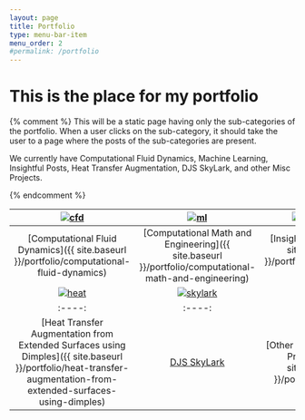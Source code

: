 ```yaml
---
layout: page
title: Portfolio
type: menu-bar-item
menu_order: 2
#permalink: /portfolio
---
```

# This is the place for my portfolio
{% comment %}
This will be a static page having only the sub-categories of the portfolio. When a user clicks on the sub-category, it should take the user to a page where the posts of the sub-categories are present.

We currently have Computational Fluid Dynamics, Machine Learning, Insightful Posts, Heat Transfer Augmentation, DJS SkyLark, and other Misc Projects.

{% endcomment %}

|<a href="{{ site.baseurl }}/portfolio/computational-fluid-dynamics" target="_blank"> <img src="{{ site.baseurl }}/assets/img/cfd-main.jpg" alt="cfd"></a> | <a href="{{ site.baseurl }}/portfolio/computational-math-and-engineering" target="_blank"> <img src="{{ site.baseurl }}/assets/img/pexels-photo-373543.jpeg" alt="ml"></a> |  <a href="{{ site.baseurl }}/portfolio/insightful-posts" target="_blank"> <img src="{{ site.baseurl }}/assets/img/insight-img.jpeg" alt="insight"></a> |
| :----: | :----: | :----: |
| [Computational Fluid Dynamics]({{ site.baseurl }}/portfolio/computational-fluid-dynamics) | [Computational Math and Engineering]({{ site.baseurl }}/portfolio/computational-math-and-engineering) | [Insightful Posts]({{ site.baseurl }}/portfolio/insightful-posts) |
|<a href="{{ site.baseurl }}/portfolio/heat-transfer-augmentation-from-extended-surfaces-using-dimples" target="_blank"> <img src="{{ site.baseurl }}/assets/img/2003_Feb_CC_Figure1.jpg" alt="heat"></a> | <a href="http://djsskylark.com" target="_blank"> <img src="{{ site.baseurl }}/assets/img/img_7362.jpg" alt="skylark"></a> |  <a href="{{ site.baseurl }}/portfolio/other" target="_blank"> <img src="{{ site.baseurl }}/assets/img/pexels-photo-190537.jpeg" alt="other"></a> |
| :----: | :----: | :----: |
| [Heat Transfer Augmentation from Extended Surfaces using Dimples]({{ site.baseurl }}/portfolio/heat-transfer-augmentation-from-extended-surfaces-using-dimples) | [DJS SkyLark](http://djsskylark.com) | [Other Miscellaneous Projects]({{ site.baseurl }}/portfolio/other)
